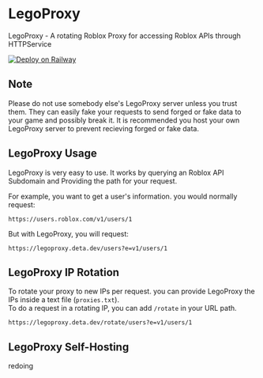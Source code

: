 # LegoProxy
LegoProxy - A rotating Roblox Proxy for accessing Roblox APIs through HTTPService

[![Deploy on Railway](https://railway.app/button.svg)](https://railway.app/new/template/Nod3IF?referralCode=pmHjGZ)

## Note
Please do not use somebody else's LegoProxy server unless you trust them. They can easily fake your requests to send forged or fake data to your game and possibly break it. It is recommended you host your own LegoProxy server to prevent recieving forged or fake data.

## LegoProxy Usage
LegoProxy is very easy to use. It works by querying an Roblox API Subdomain and Providing the path for your request.

For example, you want to get a user's information. you would normally request:
```
https://users.roblox.com/v1/users/1
```

But with LegoProxy, you will request:
```
https://legoproxy.deta.dev/users?e=v1/users/1
```

## LegoProxy IP Rotation
To rotate your proxy to new IPs per request. you can provide LegoProxy the IPs inside a text file (`proxies.txt`).\
To do a request in a rotating IP, you can add `/rotate` in your URL path.
```
https://legoproxy.deta.dev/rotate/users?e=v1/users/1
```

## LegoProxy Self-Hosting
redoing
